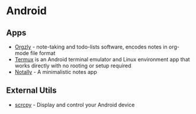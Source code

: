 # Android

## Apps

* [Orgzly](www.orgzly.com) - note-taking and todo-lists software, encodes notes in org-mode file format
* [Termux](https://termux.com/) is an Android terminal emulator and Linux environment app that works directly with no rooting or setup required
* [Notally](https://github.com/OmGodse/Notally) - A minimalistic notes app

## External Utils

* [scrcpy](https://github.com/Genymobile/scrcpy) - Display and control your Android device


